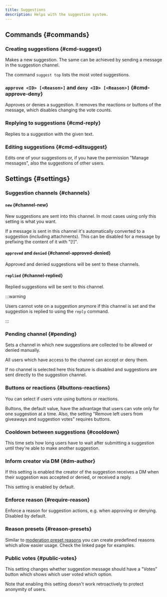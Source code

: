 ```yaml
---
title: Suggestions
description: Helps with the suggestion system.
---
```


## Commands {#commands}

### Creating suggestions {#cmd-suggest}

<Command name="suggest" slash="text:Suggestion content [image:Image as attachment]" message="<Suggestion content> [<Image as attachment>]"></Command>

Makes a new suggestion. The same can be achieved by sending a message in the suggestion channel.

The command `suggest top` lists the most voted suggestions.

### `approve <ID> [<Reason>]` and `deny <ID> [<Reason>]` {#cmd-approve-deny}

Approves or denies a suggestion. It removes the reactions or buttons of the message, which disables changing the vote counts.

### Replying to suggestions {#cmd-reply}

<Command name="reply" slash="id:Suggestion ID text:Comment" message="<ID> <Comment>"></Command>

Replies to a suggestion with the given text.

### Editing suggestions {#cmd-editsuggest}

<Command name="reply" slash="id:Suggestion ID text:New content" message="<ID> <New content>"></Command>

Edits one of your suggestions or, if you have the permission "Manage messages", also the suggestions of other users.

## Settings {#settings}

### Suggestion channels {#channels}

#### `new` {#channel-new}

New suggestions are sent into this channel. In most cases using only this setting is what you want.

If a message is sent in this channel it's automatically converted to a suggestion (including attachments).
This can be disabled for a message by prefixing the content of it with "[!]".

#### `approved` and `denied` {#channel-approved-denied}

Approved and denied suggestions will be sent to these channels.

#### `replied` {#channel-replied}

Replied suggestions will be sent to this channel.

:::warning

Users cannot vote on a suggestion anymore if this channel is set and the suggestion is replied to using the `reply` command.

:::

### Pending channel {#pending}

Sets a channel in which new suggestions are collected to be allowed or denied manually.

All users which have access to the channel can accept or deny them.

If no channel is selected here this feature is disabled and suggestions are sent directly to the suggestion channel.

### Buttons or reactions {#buttons-reactions}

You can select if users vote using buttons or reactions.

Buttons, the default value, have the advantage that users can vote only for one suggestion at a time.
Also, the setting "Remove left users from giveaways and suggestion votes" requires buttons.

### Cooldown between suggestions {#cooldown}

This time sets how long users have to wait after submitting a suggestion until they're able to make another suggestion.

### Inform creator via DM {#dm-author}

If this setting is enabled the creator of the suggestion receives a DM when their suggestion was accepted or denied, or received a reply.

This setting is enabled by default.

### Enforce reason {#require-reason}

Enforce a reason for suggestion actions, e.g. when approving or denying. Disabled by default.

### Reason presets {#reason-presets}

Similar to [moderation preset reasons](/moderation/settings#reason-presets) you can create predefined reasons which allow easier usage.
Check the linked page for examples.

### Public votes {#public-votes}

This setting changes whether suggestion message should have a "Votes" button which shows which user voted which option.

Note that enabling this setting doesn't work retroactively to protect anonymity of users.
